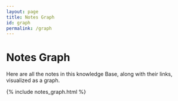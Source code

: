```yaml
---
layout: page
title: Notes Graph
id: graph
permalink: /graph
---
```


# Notes Graph

<p>Here are all the notes in this knowledge Base, along with their links, visualized as a graph.</p>

{% include notes_graph.html %}
